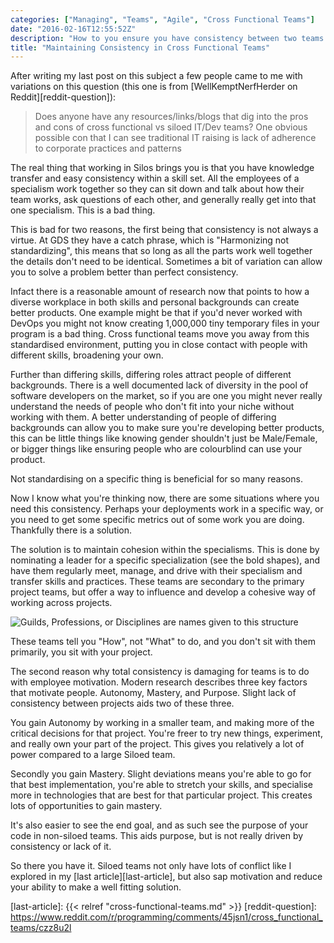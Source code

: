 ```yaml
---
categories: ["Managing", "Teams", "Agile", "Cross Functional Teams"]
date: "2016-02-16T12:55:52Z"
description: "How to you ensure you have consistency between two teams when they are so focused on developing an awesome product. How do you keep them further improving their skills in their own specialization?"
title: "Maintaining Consistency in Cross Functional Teams"
---
```


After writing my last post on this subject a few people came to me with variations on this question (this one is from
[WellKemptNerfHerder on Reddit][reddit-question]):

> Does anyone have any resources/links/blogs that dig into the pros and cons of cross functional vs siloed IT/Dev teams?
> One obvious possible con that I can see traditional IT raising is lack of adherence to corporate practices and
> patterns

The real thing that working in Silos brings you is that you have knowledge transfer and easy consistency within a skill
set. All the employees of a specialism work together so they can sit down and talk about how their team works, ask
questions of each other, and generally really get into that one specialism. This is a bad thing.

This is bad for two reasons, the first being that consistency is not always a virtue. At GDS they have a catch phrase,
which is "Harmonizing not standardizing", this means that so long as all the parts work well together the details don't
need to be identical. Sometimes a bit of variation can allow you to solve a problem better than perfect consistency.

Infact there is a reasonable amount of research now that points to how a diverse workplace in both skills and personal
backgrounds can create better products. One example might be that if you'd never worked with DevOps you might not know
creating 1,000,000 tiny temporary files in your program is a bad thing. Cross functional teams move you away from this
standardised environment, putting you in close contact with people with different skills, broadening your own.

Further than differing skills, differing roles attract people of different backgrounds. There is a well documented lack
of diversity in the pool of software developers on the market, so if you are one you might never really understand the
needs of people who don't fit into your niche without working with them. A better understanding of people of differing
backgrounds can allow you to make sure you're developing better products, this can be little things like knowing gender
shouldn't just be Male/Female, or bigger things like ensuring people who are colourblind can use your product.

Not standardising on a specific thing is beneficial for so many reasons.

Now I know what you're thinking now, there are some situations where you need this consistency. Perhaps your deployments
work in a specific way, or you need to get some specific metrics out of some work you are doing. Thankfully there is a
solution.

The solution is to maintain cohesion within the specialisms. This is done by nominating a leader for a specific
specialization (see the bold shapes), and have them regularly meet, manage, and drive with their specialism and transfer
skills and practices. These teams are secondary to the primary project teams, but offer a way to influence and develop
a cohesive way of working across projects.

![Guilds, Professions, or Disciplines are names given to this structure](/post/cross-functional-teams-2/specialisms.png)

These teams tell you "How", not "What" to do, and you don't sit with them primarily, you sit with your project.

The second reason why total consistency is damaging for teams is to do with employee motivation. Modern research describes
three key factors that motivate people. Autonomy, Mastery, and Purpose. Slight lack of consistency between projects
aids two of these three.

You gain Autonomy by working in a smaller team, and making more of the critical decisions for that project. You're freer
to try new things, experiment, and really own your part of the project. This gives you relatively a lot of power
compared to a large Siloed team.

Secondly you gain Mastery. Slight deviations means you're able to go for that best implementation, you're able to stretch your skills, and specialise more in technologies that are best for that particular project. This creates lots of opportunities to gain mastery.

It's also easier to see the end goal, and as such see the purpose of your code in non-siloed teams. This aids purpose, but is not really driven by consistency or lack of it.

So there you have it. Siloed teams not only have lots of conflict like I explored in my [last article][last-article], but also sap motivation and reduce your ability to make a well fitting solution.

[last-article]: {{< relref "cross-functional-teams.md" >}}
[reddit-question]: https://www.reddit.com/r/programming/comments/45jsn1/cross_functional_teams/czz8u2l
